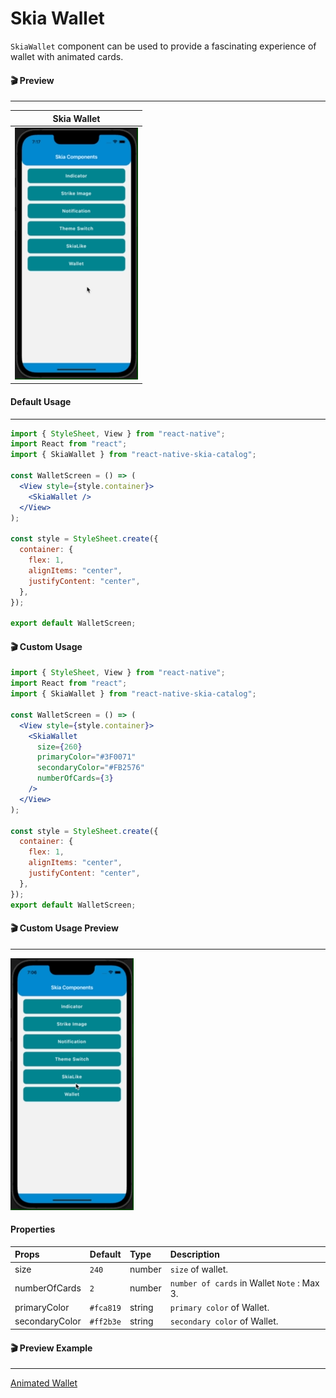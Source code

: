 # Skia Wallet

`SkiaWallet` component can be used to provide a fascinating experience of wallet with animated cards.

#### 🎬 Preview

---

|                  Skia Wallet                  |
| :-------------------------------------------: |
| ![alt tag](/assets/DefaultAnimatedWallet.gif) |

#### Default Usage

---

```jsx
import { StyleSheet, View } from "react-native";
import React from "react";
import { SkiaWallet } from "react-native-skia-catalog";

const WalletScreen = () => (
  <View style={style.container}>
    <SkiaWallet />
  </View>
);

const style = StyleSheet.create({
  container: {
    flex: 1,
    alignItems: "center",
    justifyContent: "center",
  },
});

export default WalletScreen;
```

#### 🎬 Custom Usage

```jsx
import { StyleSheet, View } from "react-native";
import React from "react";
import { SkiaWallet } from "react-native-skia-catalog";

const WalletScreen = () => (
  <View style={style.container}>
    <SkiaWallet
      size={260}
      primaryColor="#3F0071"
      secondaryColor="#FB2576"
      numberOfCards={3}
    />
  </View>
);

const style = StyleSheet.create({
  container: {
    flex: 1,
    alignItems: "center",
    justifyContent: "center",
  },
});
export default WalletScreen;
```

#### 🎬 Custom Usage Preview

---

![alt tag](/assets/CustomAnimatedWallet.gif)

#### Properties

| Props          | Default   | Type   | Description                                 |
| :------------- | :-------- | :----- | :------------------------------------------ |
| size           | `240`     | number | `size` of wallet.                           |
| numberOfCards  | `2`       | number | `number of cards` in Wallet `Note` : Max 3. |
| primaryColor   | `#fca819` | string | `primary color` of Wallet.                  |
| secondaryColor | `#ff2b3e` | string | `secondary color` of Wallet.                |

#### 🎬 Preview Example

---

[Animated Wallet](/example/src/modules/Wallet/WalletScreen.tsx)
